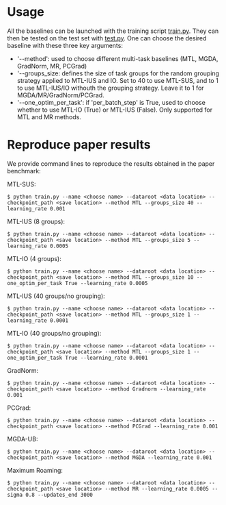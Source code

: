 # Usage
All the baselines can be launched with the training script [train.py](train.py). They can then be tested on the test set with [test.py](test.py). One can choose the desired baseline with these three key arguments:
* '--method': used to choose different multi-task baselines (MTL, MGDA, GradNorm, MR, PCGrad)
* '--groups_size: defines the size of task groups for the random grouping strategy applied to MTL-IUS and IO. Set to 40 to use MTL-SUS, and to 1 to use MTL-IUS/IO withouth the grouping strategy. Leave it to 1 for MGDA/MR/GradNorm/PCGrad.
* '--one_optim_per_task': if 'per_batch_step' is True, used to choose whether to use MTL-IO (True) or MTL-IUS (False). Only supported for MTL and MR methods.

# Reproduce paper results
We provide command lines to reproduce the results obtained in the paper benchmark:

<!--sec-->
MTL-SUS:

    $ python train.py --name <choose name> --dataroot <data location> --checkpoint_path <save location> --method MTL --groups_size 40 --learning_rate 0.001
MTL-IUS (8 groups):

    $ python train.py --name <choose name> --dataroot <data location> --checkpoint_path <save location> --method MTL --groups_size 5 --learning_rate 0.0005
MTL-IO (4 groups):
  
    $ python train.py --name <choose name> --dataroot <data location> --checkpoint_path <save location> --method MTL --groups_size 10 --one_optim_per_task True --learning_rate 0.0005
MTL-IUS (40 groups/no grouping):

    $ python train.py --name <choose name> --dataroot <data location> --checkpoint_path <save location> --method MTL --groups_size 1 --learning_rate 0.0001
MTL-IO (40 groups/no grouping):
  
    $ python train.py --name <choose name> --dataroot <data location> --checkpoint_path <save location> --method MTL --groups_size 1 --one_optim_per_task True --learning_rate 0.0001
GradNorm:
  
    $ python train.py --name <choose name> --dataroot <data location> --checkpoint_path <save location> --method Gradnorm --learning_rate 0.001
PCGrad:
  
    $ python train.py --name <choose name> --dataroot <data location> --checkpoint_path <save location> --method PCGrad --learning_rate 0.001
MGDA-UB:
  
    $ python train.py --name <choose name> --dataroot <data location> --checkpoint_path <save location> --method MGDA --learning_rate 0.001
Maximum Roaming:
  
    $ python train.py --name <choose name> --dataroot <data location> --checkpoint_path <save location> --method MR --learning_rate 0.0005 --sigma 0.8 --updates_end 3000
    

<!--endsec-->
